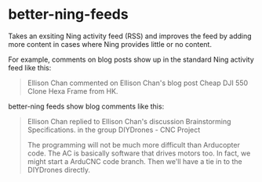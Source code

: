 better-ning-feeds
=================

Takes an exsiting Ning activity feed (RSS) and improves the feed by
adding more content in cases where Ning provides little or no content.

For example, comments on blog posts show up in the standard Ning activity feed like this:

> Ellison Chan commented on Ellison Chan's blog post Cheap DJI 550 Clone Hexa Frame from HK.

better-ning feeds show blog comments like this:

> Ellison Chan replied to Ellison Chan's discussion Brainstorming
> Specifications. in the group DIYDrones - CNC Project
>
> The programming will not be much more difficult than Arducopter
> code.  The AC is basically software that drives motors too.  In
> fact, we might start a ArduCNC code branch.  Then we'll have a tie
> in to the DIYDrones directly.
